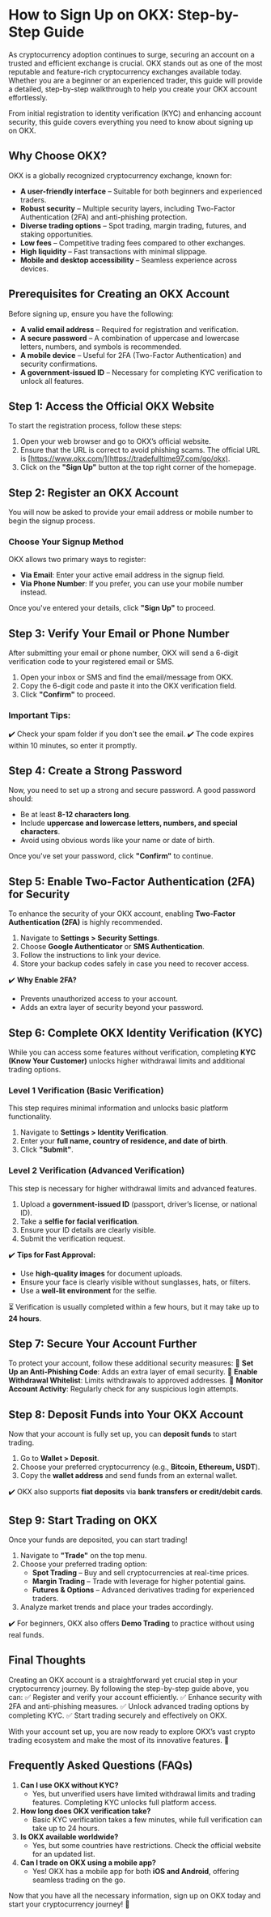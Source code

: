# How to Sign Up on OKX: Step-by-Step Guide

As cryptocurrency adoption continues to surge, securing an account on a trusted and efficient exchange is crucial. OKX stands out as one of the most reputable and feature-rich cryptocurrency exchanges available today. Whether you are a beginner or an experienced trader, this guide will provide a detailed, step-by-step walkthrough to help you create your OKX account effortlessly.

From initial registration to identity verification (KYC) and enhancing account security, this guide covers everything you need to know about signing up on OKX.

## Why Choose OKX?
OKX is a globally recognized cryptocurrency exchange, known for:
- **A user-friendly interface** – Suitable for both beginners and experienced traders.
- **Robust security** – Multiple security layers, including Two-Factor Authentication (2FA) and anti-phishing protection.
- **Diverse trading options** – Spot trading, margin trading, futures, and staking opportunities.
- **Low fees** – Competitive trading fees compared to other exchanges.
- **High liquidity** – Fast transactions with minimal slippage.
- **Mobile and desktop accessibility** – Seamless experience across devices.

## Prerequisites for Creating an OKX Account
Before signing up, ensure you have the following:
- **A valid email address** – Required for registration and verification.
- **A secure password** – A combination of uppercase and lowercase letters, numbers, and symbols is recommended.
- **A mobile device** – Useful for 2FA (Two-Factor Authentication) and security confirmations.
- **A government-issued ID** – Necessary for completing KYC verification to unlock all features.

## Step 1: Access the Official OKX Website
To start the registration process, follow these steps:
1. Open your web browser and go to OKX’s official website.
2. Ensure that the URL is correct to avoid phishing scams. The official URL is [https://www.okx.com/](https://tradefulltime97.com/go/okx).
3. Click on the **"Sign Up"** button at the top right corner of the homepage.

## Step 2: Register an OKX Account
You will now be asked to provide your email address or mobile number to begin the signup process.
### Choose Your Signup Method
OKX allows two primary ways to register:
- **Via Email**: Enter your active email address in the signup field.
- **Via Phone Number**: If you prefer, you can use your mobile number instead.

Once you've entered your details, click **"Sign Up"** to proceed.

## Step 3: Verify Your Email or Phone Number
After submitting your email or phone number, OKX will send a 6-digit verification code to your registered email or SMS.
1. Open your inbox or SMS and find the email/message from OKX.
2. Copy the 6-digit code and paste it into the OKX verification field.
3. Click **"Confirm"** to proceed.

### Important Tips:
✔️ Check your spam folder if you don't see the email.
✔️ The code expires within 10 minutes, so enter it promptly.

## Step 4: Create a Strong Password
Now, you need to set up a strong and secure password. A good password should:
- Be at least **8-12 characters long**.
- Include **uppercase and lowercase letters, numbers, and special characters**.
- Avoid using obvious words like your name or date of birth.

Once you've set your password, click **"Confirm"** to continue.

## Step 5: Enable Two-Factor Authentication (2FA) for Security
To enhance the security of your OKX account, enabling **Two-Factor Authentication (2FA)** is highly recommended.
1. Navigate to **Settings > Security Settings**.
2. Choose **Google Authenticator** or **SMS Authentication**.
3. Follow the instructions to link your device.
4. Store your backup codes safely in case you need to recover access.

✔️ **Why Enable 2FA?**
- Prevents unauthorized access to your account.
- Adds an extra layer of security beyond your password.

## Step 6: Complete OKX Identity Verification (KYC)
While you can access some features without verification, completing **KYC (Know Your Customer)** unlocks higher withdrawal limits and additional trading options.

### Level 1 Verification (Basic Verification)
This step requires minimal information and unlocks basic platform functionality.
1. Navigate to **Settings > Identity Verification**.
2. Enter your **full name, country of residence, and date of birth**.
3. Click **"Submit"**.

### Level 2 Verification (Advanced Verification)
This step is necessary for higher withdrawal limits and advanced features.
1. Upload a **government-issued ID** (passport, driver’s license, or national ID).
2. Take a **selfie for facial verification**.
3. Ensure your ID details are clearly visible.
4. Submit the verification request.

✔️ **Tips for Fast Approval:**
- Use **high-quality images** for document uploads.
- Ensure your face is clearly visible without sunglasses, hats, or filters.
- Use a **well-lit environment** for the selfie.

⏳ Verification is usually completed within a few hours, but it may take up to **24 hours**.

## Step 7: Secure Your Account Further
To protect your account, follow these additional security measures:
🔹 **Set Up an Anti-Phishing Code**: Adds an extra layer of email security.
🔹 **Enable Withdrawal Whitelist**: Limits withdrawals to approved addresses.
🔹 **Monitor Account Activity**: Regularly check for any suspicious login attempts.

## Step 8: Deposit Funds into Your OKX Account
Now that your account is fully set up, you can **deposit funds** to start trading.
1. Go to **Wallet > Deposit**.
2. Choose your preferred cryptocurrency (e.g., **Bitcoin, Ethereum, USDT**).
3. Copy the **wallet address** and send funds from an external wallet.

✔️ OKX also supports **fiat deposits** via **bank transfers or credit/debit cards**.

## Step 9: Start Trading on OKX
Once your funds are deposited, you can start trading!
1. Navigate to **"Trade"** on the top menu.
2. Choose your preferred trading option:
   - **Spot Trading** – Buy and sell cryptocurrencies at real-time prices.
   - **Margin Trading** – Trade with leverage for higher potential gains.
   - **Futures & Options** – Advanced derivatives trading for experienced traders.
3. Analyze market trends and place your trades accordingly.

✔️ For beginners, OKX also offers **Demo Trading** to practice without using real funds.

## Final Thoughts
Creating an OKX account is a straightforward yet crucial step in your cryptocurrency journey. By following the step-by-step guide above, you can:
✅ Register and verify your account efficiently.
✅ Enhance security with 2FA and anti-phishing measures.
✅ Unlock advanced trading options by completing KYC.
✅ Start trading securely and effectively on OKX.

With your account set up, you are now ready to explore OKX’s vast crypto trading ecosystem and make the most of its innovative features. 🚀

## Frequently Asked Questions (FAQs)
1. **Can I use OKX without KYC?**
   - Yes, but unverified users have limited withdrawal limits and trading features. Completing KYC unlocks full platform access.
2. **How long does OKX verification take?**
   - Basic KYC verification takes a few minutes, while full verification can take up to 24 hours.
3. **Is OKX available worldwide?**
   - Yes, but some countries have restrictions. Check the official website for an updated list.
4. **Can I trade on OKX using a mobile app?**
   - Yes! OKX has a mobile app for both **iOS and Android**, offering seamless trading on the go.

Now that you have all the necessary information, sign up on OKX today and start your cryptocurrency journey! 🚀
